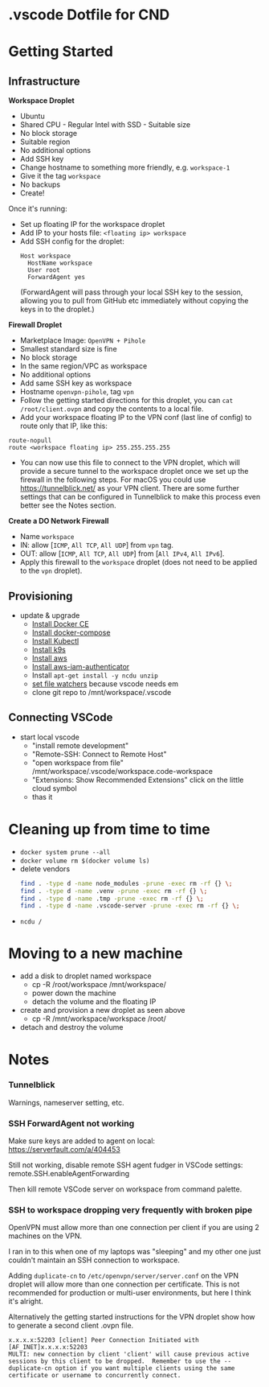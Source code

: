 
# .vscode Dotfile for CND


# Getting Started

## Infrastructure

**Workspace Droplet**
- Ubuntu
- Shared CPU - Regular Intel with SSD - Suitable size
- No block storage
- Suitable region
- No additional options
- Add SSH key
- Change hostname to something more friendly, e.g. `workspace-1`
- Give it the tag `workspace`
- No backups
- Create!

Once it's running:
- Set up floating IP for the workspace droplet
- Add IP to your hosts file: `<floating ip> workspace`
- Add SSH config for the droplet:
  ```
  Host workspace
    HostName workspace
    User root
    ForwardAgent yes
  ```
  (ForwardAgent will pass through your local SSH key to the session, allowing you to pull from GitHub etc immediately without copying the keys in to the droplet.)
  
**Firewall Droplet**
- Marketplace Image: `OpenVPN + Pihole`
- Smallest standard size is fine
- No block storage
- In the same region/VPC as workspace
- No additional options
- Add same SSH key as workspace
- Hostname `openvpn-pihole`, tag `vpn`
- Follow the getting started directions for this droplet, you can `cat /root/client.ovpn` and copy the contents to a local file.
- Add your workspace floating IP to the VPN conf (last line of config) to route only that IP, like this:
```none
route-nopull
route <workspace floating ip> 255.255.255.255
```
- You can now use this file to connect to the VPN droplet, which will provide a secure tunnel to the workspace droplet once we set up the firewall in the following steps. For macOS you could use https://tunnelblick.net/ as your VPN client. There are some further settings that can be configured in Tunnelblick to make this process even better see the Notes section.

**Create a DO Network Firewall**
- Name `workspace`
- IN: allow [`ICMP`, `All TCP`, `All UDP`] from `vpn` tag.
- OUT: allow [`ICMP`, `All TCP`, `All UDP`] from [`All IPv4`, `All IPv6`].
- Apply this firewall to the `workspace` droplet (does not need to be applied to the `vpn` droplet).

## Provisioning
- update & upgrade
	- [Install Docker CE](https://docs.docker.com/engine/install/ubuntu/#install-using-the-repository)
	- [Install docker-compose](https://docs.docker.com/compose/install/#install-compose-on-linux-systems)
	- [Install Kubectl](https://kubernetes.io/docs/tasks/tools/install-kubectl-linux/#install-kubectl-binary-with-curl-on-linux)
	- [Install k9s](https://github.com/derailed/k9s)
	- [Install aws](https://docs.aws.amazon.com/cli/latest/userguide/getting-started-install.html)
	- [Install aws-iam-authenticator](https://docs.aws.amazon.com/eks/latest/userguide/install-aws-iam-authenticator.html)
	- Install `apt-get install -y ncdu unzip`
    - [set file watchers](https://code.visualstudio.com/docs/setup/linux#_visual-studio-code-is-unable-to-watch-for-file-changes-in-this-large-workspace-error-enospc) because vscode needs em
	- clone git repo to /mnt/workspace/.vscode

## Connecting VSCode
- start local vscode
	- "install remote development"
	- "Remote-SSH: Connect to Remote Host"
	- "open workspace from file" /mnt/workspace/.vscode/workspace.code-workspace
	- "Extensions: Show Recommended Extensions" click on the little cloud symbol
	- thas it

# Cleaning up from time to time
- `docker system prune --all`
- `docker volume rm $(docker volume ls)`
- delete vendors
	```bash
	find . -type d -name node_modules -prune -exec rm -rf {} \;
	find . -type d -name .venv -prune -exec rm -rf {} \;
	find . -type d -name .tmp -prune -exec rm -rf {} \;
	find . -type d -name .vscode-server -prune -exec rm -rf {} \;
	```
- `ncdu /`

# Moving to a new machine
- add a disk to droplet named workspace
  - cp -R /root/workspace /mnt/workspace/
  - power down the machine
  - detach the volume and the floating IP
- create and provision a new droplet as seen above
  - cp -R /mnt/workspace/workspace /root/
- detach and destroy the volume

# Notes
### Tunnelblick
Warnings, nameserver setting, etc.

### SSH ForwardAgent not working
Make sure keys are added to agent on local:
https://serverfault.com/a/404453

Still not working, disable remote SSH agent fudger in VSCode settings:
remote.SSH.enableAgentForwarding

Then kill remote VSCode server on workspace from command palette.

### SSH to workspace dropping very frequently with broken pipe
OpenVPN must allow more than one connection per client if you are using 2 machines on the VPN.

I ran in to this when one of my laptops was "sleeping" and my other one just couldn't maintain an SSH connection to workspace.

Adding `duplicate-cn` to `/etc/openvpn/server/server.conf` on the VPN droplet will allow more than one connection per certificate. This is not recommended for production or multi-user environments, but here I think it's alright.

Alternatively the getting started instructions for the VPN droplet show how to generate a second client .ovpn file.
```
x.x.x.x:52203 [client] Peer Connection Initiated with [AF_INET]x.x.x.x:52203
MULTI: new connection by client 'client' will cause previous active sessions by this client to be dropped.  Remember to use the --duplicate-cn option if you want multiple clients using the same certificate or username to concurrently connect.
```
